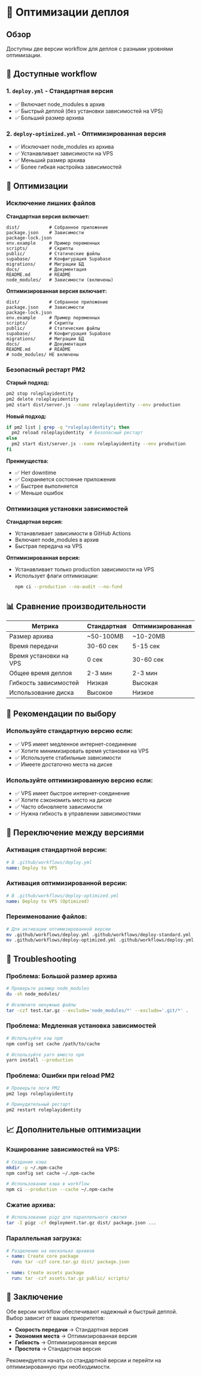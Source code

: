 # 🚀 Оптимизации деплоя

## Обзор

Доступны две версии workflow для деплоя с разными уровнями оптимизации.

## 📁 Доступные workflow

### 1. `deploy.yml` - Стандартная версия
- ✅ Включает node_modules в архив
- ✅ Быстрый деплой (без установки зависимостей на VPS)
- ✅ Больший размер архива

### 2. `deploy-optimized.yml` - Оптимизированная версия
- ✅ Исключает node_modules из архива
- ✅ Устанавливает зависимости на VPS
- ✅ Меньший размер архива
- ✅ Более гибкая настройка зависимостей

## 🔧 Оптимизации

### Исключение лишних файлов

**Стандартная версия включает:**
```
dist/           # Собранное приложение
package.json    # Зависимости
package-lock.json
env.example     # Пример переменных
scripts/        # Скрипты
public/         # Статические файлы
supabase/       # Конфигурация Supabase
migrations/     # Миграции БД
docs/           # Документация
README.md       # README
node_modules/   # Зависимости (включены)
```

**Оптимизированная версия включает:**
```
dist/           # Собранное приложение
package.json    # Зависимости
package-lock.json
env.example     # Пример переменных
scripts/        # Скрипты
public/         # Статические файлы
supabase/       # Конфигурация Supabase
migrations/     # Миграции БД
docs/           # Документация
README.md       # README
# node_modules/ НЕ включены
```

### Безопасный рестарт PM2

**Старый подход:**
```bash
pm2 stop roleplayidentity
pm2 delete roleplayidentity
pm2 start dist/server.js --name roleplayidentity --env production
```

**Новый подход:**
```bash
if pm2 list | grep -q "roleplayidentity"; then
  pm2 reload roleplayidentity  # Безопасный рестарт
else
  pm2 start dist/server.js --name roleplayidentity --env production
fi
```

**Преимущества:**
- ✅ Нет downtime
- ✅ Сохраняется состояние приложения
- ✅ Быстрее выполняется
- ✅ Меньше ошибок

### Оптимизация установки зависимостей

**Стандартная версия:**
- Устанавливает зависимости в GitHub Actions
- Включает node_modules в архив
- Быстрая передача на VPS

**Оптимизированная версия:**
- Устанавливает только production зависимости на VPS
- Использует флаги оптимизации:
  ```bash
  npm ci --production --no-audit --no-fund
  ```

## 📊 Сравнение производительности

| Метрика | Стандартная | Оптимизированная |
|---------|-------------|------------------|
| Размер архива | ~50-100MB | ~10-20MB |
| Время передачи | 30-60 сек | 5-15 сек |
| Время установки на VPS | 0 сек | 30-60 сек |
| Общее время деплоя | 2-3 мин | 2-3 мин |
| Гибкость зависимостей | Низкая | Высокая |
| Использование диска | Высокое | Низкое |

## 🎯 Рекомендации по выбору

### Используйте стандартную версию если:
- ✅ VPS имеет медленное интернет-соединение
- ✅ Хотите минимизировать время установки на VPS
- ✅ Используете стабильные зависимости
- ✅ Имеете достаточно места на диске

### Используйте оптимизированную версию если:
- ✅ VPS имеет быстрое интернет-соединение
- ✅ Хотите сэкономить место на диске
- ✅ Часто обновляете зависимости
- ✅ Нужна гибкость в управлении зависимостями

## 🔄 Переключение между версиями

### Активация стандартной версии:
```yaml
# В .github/workflows/deploy.yml
name: Deploy to VPS
```

### Активация оптимизированной версии:
```yaml
# В .github/workflows/deploy-optimized.yml
name: Deploy to VPS (Optimized)
```

### Переименование файлов:
```bash
# Для активации оптимизированной версии
mv .github/workflows/deploy.yml .github/workflows/deploy-standard.yml
mv .github/workflows/deploy-optimized.yml .github/workflows/deploy.yml
```

## 🚨 Troubleshooting

### Проблема: Большой размер архива
```bash
# Проверьте размер node_modules
du -sh node_modules/

# Исключите ненужные файлы
tar -czf test.tar.gz --exclude='node_modules/*' --exclude='.git/*' .
```

### Проблема: Медленная установка зависимостей
```bash
# Используйте кэш npm
npm config set cache /path/to/cache

# Используйте yarn вместо npm
yarn install --production
```

### Проблема: Ошибки при reload PM2
```bash
# Проверьте логи PM2
pm2 logs roleplayidentity

# Принудительный рестарт
pm2 restart roleplayidentity
```

## 📈 Дополнительные оптимизации

### Кэширование зависимостей на VPS:
```bash
# Создание кэша
mkdir -p ~/.npm-cache
npm config set cache ~/.npm-cache

# Использование кэша в workflow
npm ci --production --cache ~/.npm-cache
```

### Сжатие архива:
```bash
# Использование pigz для параллельного сжатия
tar -I pigz -cf deployment.tar.gz dist/ package.json ...
```

### Параллельная загрузка:
```yaml
# Разделение на несколько архивов
- name: Create core package
  run: tar -czf core.tar.gz dist/ package.json

- name: Create assets package  
  run: tar -czf assets.tar.gz public/ scripts/
```

## 🎉 Заключение

Обе версии workflow обеспечивают надежный и быстрый деплой. Выбор зависит от ваших приоритетов:

- **Скорость передачи** → Стандартная версия
- **Экономия места** → Оптимизированная версия
- **Гибкость** → Оптимизированная версия
- **Простота** → Стандартная версия

Рекомендуется начать со стандартной версии и перейти на оптимизированную при необходимости. 